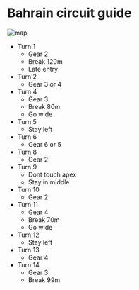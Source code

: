 # Bahrain circuit guide

![map](https://www.formula1.com/content/dam/fom-website/2018-redesign-assets/Circuit%20maps%2016x9/Bahrain_Circuit.png.transform/7col/image.png)

- Turn 1
    - Gear 2
    - Break 120m
    - Late entry
- Turn 2
    - Gear 3 or 4
- Turn 4
    - Gear 3
    - Break 80m
    - Go wide
- Turn 5
    - Stay left
- Turn 6
    - Gear 6 or 5
- Turn 8
    - Gear 2
- Turn 9
    - Dont touch apex
    - Stay in middle
- Turn 10
    - Gear 2
- Turn 11
    - Gear 4
    - Break 70m
    - Go wide
- Turn 12
    - Stay left
- Turn 13
    - Gear 4
- Turn 14
    - Gear 3
    - Break 99m
